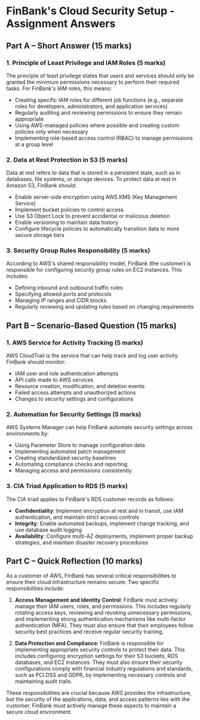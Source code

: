 # FinBank's Cloud Security Setup - Assignment Answers

## Part A – Short Answer (15 marks)

### 1. Principle of Least Privilege and IAM Roles (5 marks)
The principle of least privilege states that users and services should only be granted the minimum permissions necessary to perform their required tasks. For FinBank's IAM roles, this means:
- Creating specific IAM roles for different job functions (e.g., separate roles for developers, administrators, and application services)
- Regularly auditing and reviewing permissions to ensure they remain appropriate
- Using AWS-managed policies where possible and creating custom policies only when necessary
- Implementing role-based access control (RBAC) to manage permissions at a group level

### 2. Data at Rest Protection in S3 (5 marks)
Data at rest refers to data that is stored in a persistent state, such as in databases, file systems, or storage devices. To protect data at rest in Amazon S3, FinBank should:
- Enable server-side encryption using AWS KMS (Key Management Service)
- Implement bucket policies to control access
- Use S3 Object Lock to prevent accidental or malicious deletion
- Enable versioning to maintain data history
- Configure lifecycle policies to automatically transition data to more secure storage tiers

### 3. Security Group Rules Responsibility (5 marks)
According to AWS's shared responsibility model, FinBank (the customer) is responsible for configuring security group rules on EC2 instances. This includes:
- Defining inbound and outbound traffic rules
- Specifying allowed ports and protocols
- Managing IP ranges and CIDR blocks
- Regularly reviewing and updating rules based on changing requirements

## Part B – Scenario-Based Question (15 marks)

### 1. AWS Service for Activity Tracking (5 marks)
AWS CloudTrail is the service that can help track and log user activity. FinBank should monitor:
- IAM user and role authentication attempts
- API calls made to AWS services
- Resource creation, modification, and deletion events
- Failed access attempts and unauthorized actions
- Changes to security settings and configurations

### 2. Automation for Security Settings (5 marks)
AWS Systems Manager can help FinBank automate security settings across environments by:
- Using Parameter Store to manage configuration data
- Implementing automated patch management
- Creating standardized security baselines
- Automating compliance checks and reporting
- Managing access and permissions consistently

### 3. CIA Triad Application to RDS (5 marks)
The CIA triad applies to FinBank's RDS customer records as follows:
- **Confidentiality**: Implement encryption at rest and in transit, use IAM authentication, and maintain strict access controls
- **Integrity**: Enable automated backups, implement change tracking, and use database audit logging
- **Availability**: Configure multi-AZ deployments, implement proper backup strategies, and maintain disaster recovery procedures

## Part C – Quick Reflection (10 marks)

As a customer of AWS, FinBank has several critical responsibilities to ensure their cloud infrastructure remains secure. Two specific responsibilities include:

1. **Access Management and Identity Control**: FinBank must actively manage their IAM users, roles, and permissions. This includes regularly rotating access keys, reviewing and revoking unnecessary permissions, and implementing strong authentication mechanisms like multi-factor authentication (MFA). They must also ensure that their employees follow security best practices and receive regular security training.

2. **Data Protection and Compliance**: FinBank is responsible for implementing appropriate security controls to protect their data. This includes configuring encryption settings for their S3 buckets, RDS databases, and EC2 instances. They must also ensure their security configurations comply with financial industry regulations and standards, such as PCI DSS and GDPR, by implementing necessary controls and maintaining audit trails.

These responsibilities are crucial because AWS provides the infrastructure, but the security of the applications, data, and access patterns lies with the customer. FinBank must actively manage these aspects to maintain a secure cloud environment. 